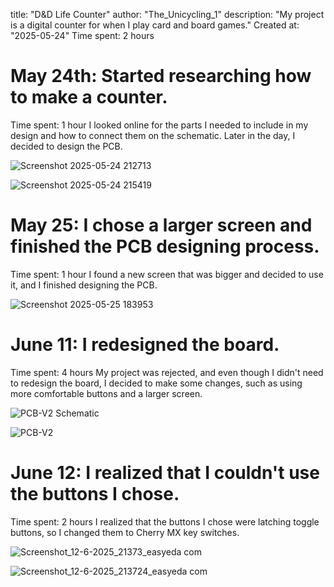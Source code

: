 title: "D&D Life Counter"
author: "The_Unicycling_1"
description: "My project is a digital counter for when I play card and board games."
Created at: "2025-05-24"
Time spent: 2 hours


# May 24th: Started researching how to make a counter.
Time spent: 1 hour
I looked online for the parts I needed to include in my design and how to connect them on the schematic.
Later in the day, I decided to design the PCB.

![Screenshot 2025-05-24 212713](https://github.com/user-attachments/assets/bea6e012-b8b9-4263-9915-2085a7e1dedf)





![Screenshot 2025-05-24 215419](https://github.com/user-attachments/assets/f54e7120-8f35-466e-b130-a6c01ab78916)





# May 25: I chose a larger screen and finished the PCB designing process.
Time spent: 1 hour
I found a new screen that was bigger and decided to use it, and I finished designing the PCB.

![Screenshot 2025-05-25 183953](https://github.com/user-attachments/assets/a5fb8a3a-b2dd-4b75-be6a-347ff28554e3)




# June 11: I redesigned the board.
Time spent: 4 hours
My project was rejected, and even though I didn't need to redesign the board, I decided to make some changes, such as using more comfortable buttons and a larger screen.

![PCB-V2 Schematic](https://github.com/user-attachments/assets/11d3d51e-bc95-4454-9661-f74ee2f70373)




![PCB-V2](https://github.com/user-attachments/assets/44efb6f9-5873-4b88-bb82-9bf8c2535c8e)






# June 12: I realized that I couldn't use the buttons I chose.
Time spent: 2 hours
I realized that the buttons I chose were latching toggle buttons, so I changed them to Cherry MX key switches.

![Screenshot_12-6-2025_21373_easyeda com](https://github.com/user-attachments/assets/99721616-24f0-4c94-a9bc-c19d4ce4731b)





![Screenshot_12-6-2025_213724_easyeda com](https://github.com/user-attachments/assets/c116034d-6d99-4002-9e40-b4530178a2ed)
